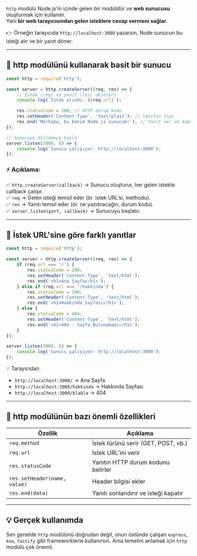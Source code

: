 
`http` modülü Node.js’in içinde gelen bir modüldür ve **web sunucusu** oluşturmak için kullanılır.  
Yani **bir web tarayıcısından gelen isteklere cevap vermeni sağlar.**

👉 Örneğin tarayıcıda `http://localhost:3000` yazarsın, Node sunucun bu isteği alır ve bir yanıt döner.

---

## 📌 **http modülünü kullanarak basit bir sunucu**

```js
const http = require('http');

const server = http.createServer((req, res) => {
    // İstek (req) ve yanıt (res) objeleri
    console.log(`İstek alındı: ${req.url}`);

    res.statusCode = 200; // HTTP durum kodu
    res.setHeader('Content-Type', 'text/plain'); // Yanıtın tipi
    res.end('Merhaba, bu benim Node.js sunucum!'); // Yanıt ver ve kapat
});

// Sunucuyu dinlemeye başla
server.listen(3000, () => {
    console.log('Sunucu çalışıyor: http://localhost:3000');
});
```

### ⚡ Açıklama:

✅ `http.createServer(callback)` → Sunucu oluşturur, her gelen istekte callback çalışır.  
✅ `req` → Gelen isteği temsil eder (ör. istek URL’si, methodu).  
✅ `res` → Yanıtı temsil eder (ör. ne yazdıracağın, durum kodu).  
✅ `server.listen(port, callback)` → Sunucuyu başlatır.

---

## 📌 **İstek URL'sine göre farklı yanıtlar**

```js
const http = require('http');

const server = http.createServer((req, res) => {
    if (req.url === '/') {
        res.statusCode = 200;
        res.setHeader('Content-Type', 'text/html');
        res.end('<h1>Ana Sayfa</h1>');
    } else if (req.url === '/hakkinda') {
        res.statusCode = 200;
        res.setHeader('Content-Type', 'text/html');
        res.end('<h1>Hakkında Sayfası</h1>');
    } else {
        res.statusCode = 404;
        res.setHeader('Content-Type', 'text/html');
        res.end('<h1>404 - Sayfa Bulunamadı</h1>');
    }
});

server.listen(3000, () => {
    console.log('Sunucu çalışıyor: http://localhost:3000');
});
```

💡 Tarayıcıdan:

- `http://localhost:3000/` → Ana Sayfa
- `http://localhost:3000/hakkinda` → Hakkında Sayfası
- `http://localhost:3000/blabla` → 404

---

## 📌 **http modülünün bazı önemli özellikleri**

|Özellik|Açıklama|
|---|---|
|`req.method`|İstek türünü verir (GET, POST, vb.)|
|`req.url`|İstek URL’ini verir|
|`res.statusCode`|Yanıtın HTTP durum kodunu belirler|
|`res.setHeader(name, value)`|Header bilgisi ekler|
|`res.end(data)`|Yanıtı sonlandırır ve isteği kapatır|

---

## 💡 **Gerçek kullanımda**

Sen genelde `http` modülünü doğrudan değil, onun üstünde çalışan `express`, `koa`, `fastify` gibi frameworklerle kullanırsın. Ama temelini anlamak için `http` modülü çok önemli.